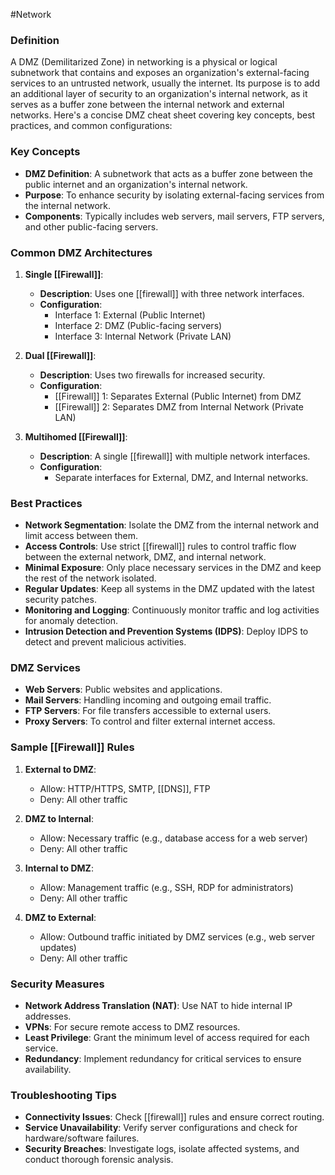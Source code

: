#Network 
### Definition
A DMZ (Demilitarized Zone) in networking is a physical or logical subnetwork that contains and exposes an organization's external-facing services to an untrusted network, usually the internet. Its purpose is to add an additional layer of security to an organization's internal network, as it serves as a buffer zone between the internal network and external networks. Here's a concise DMZ cheat sheet covering key concepts, best practices, and common configurations:
### Key Concepts
- **DMZ Definition**: A subnetwork that acts as a buffer zone between the public internet and an organization's internal network.
- **Purpose**: To enhance security by isolating external-facing services from the internal network.
- **Components**: Typically includes web servers, mail servers, FTP servers, and other public-facing servers.

### Common DMZ Architectures
1. **Single [[Firewall]]**:
   - **Description**: Uses one [[firewall]] with three network interfaces.
   - **Configuration**:
     - Interface 1: External (Public Internet)
     - Interface 2: DMZ (Public-facing servers)
     - Interface 3: Internal Network (Private LAN)

2. **Dual [[Firewall]]**:
   - **Description**: Uses two firewalls for increased security.
   - **Configuration**:
     - [[Firewall]] 1: Separates External (Public Internet) from DMZ
     - [[Firewall]] 2: Separates DMZ from Internal Network (Private LAN)

3. **Multihomed [[Firewall]]**:
   - **Description**: A single [[firewall]] with multiple network interfaces.
   - **Configuration**:
     - Separate interfaces for External, DMZ, and Internal networks.

### Best Practices
- **Network Segmentation**: Isolate the DMZ from the internal network and limit access between them.
- **Access Controls**: Use strict [[firewall]] rules to control traffic flow between the external network, DMZ, and internal network.
- **Minimal Exposure**: Only place necessary services in the DMZ and keep the rest of the network isolated.
- **Regular Updates**: Keep all systems in the DMZ updated with the latest security patches.
- **Monitoring and Logging**: Continuously monitor traffic and log activities for anomaly detection.
- **Intrusion Detection and Prevention Systems (IDPS)**: Deploy IDPS to detect and prevent malicious activities.

### DMZ Services
- **Web Servers**: Public websites and applications.
- **Mail Servers**: Handling incoming and outgoing email traffic.
- **FTP Servers**: For file transfers accessible to external users.
- **Proxy Servers**: To control and filter external internet access.

### Sample [[Firewall]] Rules
1. **External to DMZ**:
   - Allow: HTTP/HTTPS, SMTP, [[DNS]], FTP
   - Deny: All other traffic

2. **DMZ to Internal**:
   - Allow: Necessary traffic (e.g., database access for a web server)
   - Deny: All other traffic

3. **Internal to DMZ**:
   - Allow: Management traffic (e.g., SSH, RDP for administrators)
   - Deny: All other traffic

4. **DMZ to External**:
   - Allow: Outbound traffic initiated by DMZ services (e.g., web server updates)
   - Deny: All other traffic

### Security Measures
- **Network Address Translation (NAT)**: Use NAT to hide internal IP addresses.
- **VPNs**: For secure remote access to DMZ resources.
- **Least Privilege**: Grant the minimum level of access required for each service.
- **Redundancy**: Implement redundancy for critical services to ensure availability.

### Troubleshooting Tips
- **Connectivity Issues**: Check [[firewall]] rules and ensure correct routing.
- **Service Unavailability**: Verify server configurations and check for hardware/software failures.
- **Security Breaches**: Investigate logs, isolate affected systems, and conduct thorough forensic analysis.
